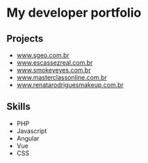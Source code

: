 # My developer portfolio

## Projects

- www.sgeo.com.br
- www.escassezreal.com.br
- www.smokeyeyes.com.br
- www.masterclassonline.com.br
- www.renatarodriguesmakeup.com.br

## Skills
- PHP
- Javascript
- Angular
- Vue
- CSS
